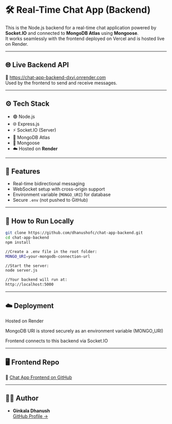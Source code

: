 # 🛠️ Real-Time Chat App (Backend)

This is the Node.js backend for a real-time chat application powered by **Socket.IO** and connected to **MongoDB Atlas** using **Mongoose**.  
It works seamlessly with the frontend deployed on Vercel and is hosted live on Render.

---

## 🌐 Live Backend API

🔗 https://chat-app-backend-dxyi.onrender.com  
Used by the frontend to send and receive messages.

---

## ⚙️ Tech Stack

- 🟢 Node.js
- 🌐 Express.js
- ⚡ Socket.IO (Server)
- 🍃 MongoDB Atlas
- 🔗 Mongoose
- ☁️ Hosted on **Render**

---

## 🔌 Features

- Real-time bidirectional messaging
- WebSocket setup with cross-origin support
- Environment variable (`MONGO_URI`) for database
- Secure `.env` (not pushed to GitHub)

---

## 🧪 How to Run Locally

```bash
git clone https://github.com/dhanushofc/chat-app-backend.git
cd chat-app-backend
npm install

//Create a .env file in the root folder:
MONGO_URI=your-mongodb-connection-url

//Start the server:
node server.js

//Your backend will run at:
http://localhost:5000
```

---

## ☁️ Deployment

Hosted on Render

MongoDB URI is stored securely as an environment variable (MONGO_URI)

Frontend connects to this backend via Socket.IO

---

## 🖥️ Frontend Repo

🔗 [Chat App Frontend on GitHub](https://github.com/dhanushofc/chat-app-frontend)


---

## 🙋‍♂️ Author

- **Ginkala Dhanush**  
  [GitHub Profile →](https://github.com/dhanushofc)
